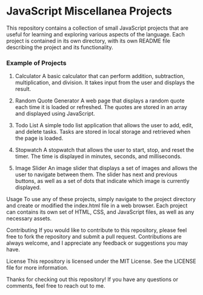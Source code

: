 # JavaScript Miscellanea Projects
This repository contains a collection of small JavaScript projects that are useful for learning and exploring various aspects of the language. Each project is contained in its own directory, with its own README file describing the project and its functionality.

### Example of Projects
1. Calculator
A basic calculator that can perform addition, subtraction, multiplication, and division. It takes input from the user and displays the result.

2. Random Quote Generator
A web page that displays a random quote each time it is loaded or refreshed. The quotes are stored in an array and displayed using JavaScript.

3. Todo List
A simple todo list application that allows the user to add, edit, and delete tasks. Tasks are stored in local storage and retrieved when the page is loaded.

4. Stopwatch
A stopwatch that allows the user to start, stop, and reset the timer. The time is displayed in minutes, seconds, and milliseconds.

5. Image Slider
An image slider that displays a set of images and allows the user to navigate between them. The slider has next and previous buttons, as well as a set of dots that indicate which image is currently displayed.

Usage
To use any of these projects, simply navigate to the project directory and create or modified the index.html file in a web browser. Each project can contains its own set of HTML, CSS, and JavaScript files, as well as any necessary assets.

Contributing
If you would like to contribute to this repository, please feel free to fork the repository and submit a pull request. Contributions are always welcome, and I appreciate any feedback or suggestions you may have.

License
This repository is licensed under the MIT License. See the LICENSE file for more information.

Thanks for checking out this repository! If you have any questions or comments, feel free to reach out to me.
